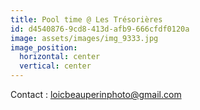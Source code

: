 ```yaml
---
title: Pool time @ Les Trésorières
id: d4540876-9cd8-413d-afb9-666cfdf0120a
image: assets/images/img_9333.jpg
image_position:
  horizontal: center
  vertical: center
---
```

Contact : loicbeauperinphoto@gmail.com

